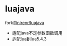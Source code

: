 luajava
=======

fork自[nirenr/luajava](https://github.com/nirenr/luajava)

- 适配java不定参数函数调用
- 适配lua到lua5.4.3
